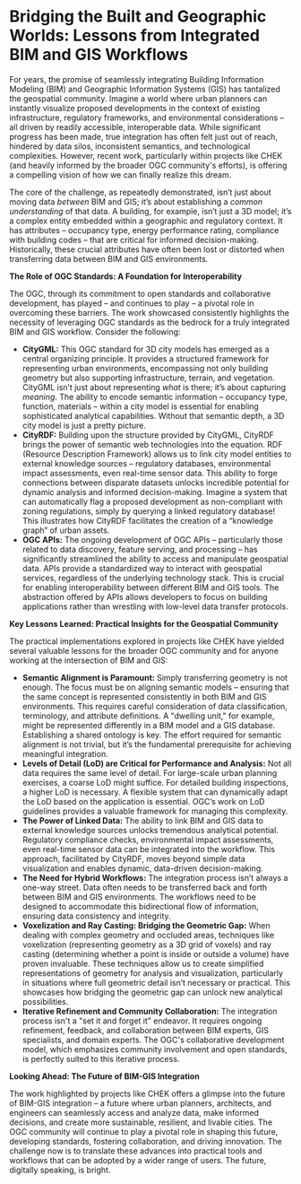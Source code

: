 # Bridging the Built and Geographic Worlds: Lessons from Integrated BIM and GIS Workflows

For years, the promise of seamlessly integrating Building Information Modeling (BIM) and Geographic Information Systems (GIS) has tantalized the geospatial community. Imagine a world where urban planners can instantly visualize proposed developments in the context of existing infrastructure, regulatory frameworks, and environmental considerations – all driven by readily accessible, interoperable data. While significant progress has been made, true integration has often felt just out of reach, hindered by data silos, inconsistent semantics, and technological complexities. However, recent work, particularly within projects like CHEK (and heavily informed by the broader OGC community's efforts), is offering a compelling vision of how we can finally realize this dream. 

The core of the challenge, as repeatedly demonstrated, isn’t just about moving data *between* BIM and GIS; it’s about establishing a *common understanding* of that data. A building, for example, isn’t just a 3D model; it’s a complex entity embedded within a geographic and regulatory context. It has attributes – occupancy type, energy performance rating, compliance with building codes – that are critical for informed decision-making. Historically, these crucial attributes have often been lost or distorted when transferring data between BIM and GIS environments.

**The Role of OGC Standards: A Foundation for Interoperability**

The OGC, through its commitment to open standards and collaborative development, has played – and continues to play – a pivotal role in overcoming these barriers.  The work showcased consistently highlights the necessity of leveraging OGC standards as the bedrock for a truly integrated BIM and GIS workflow. Consider the following:

*   **CityGML:** This OGC standard for 3D city models has emerged as a central organizing principle. It provides a structured framework for representing urban environments, encompassing not only building geometry but also supporting infrastructure, terrain, and vegetation. CityGML isn’t just about representing *what* is there; it’s about capturing *meaning*.  The ability to encode semantic information – occupancy type, function, materials – within a city model is essential for enabling sophisticated analytical capabilities. Without that semantic depth, a 3D city model is just a pretty picture.
*   **CityRDF:**  Building upon the structure provided by CityGML, CityRDF brings the power of semantic web technologies into the equation. RDF (Resource Description Framework) allows us to link city model entities to external knowledge sources – regulatory databases, environmental impact assessments, even real-time sensor data. This ability to forge connections between disparate datasets unlocks incredible potential for dynamic analysis and informed decision-making. Imagine a system that can automatically flag a proposed development as non-compliant with zoning regulations, simply by querying a linked regulatory database! This illustrates how CityRDF facilitates the creation of a “knowledge graph” of urban assets.
*   **OGC APIs:**  The ongoing development of OGC APIs – particularly those related to data discovery, feature serving, and processing – has significantly streamlined the ability to access and manipulate geospatial data. APIs provide a standardized way to interact with geospatial services, regardless of the underlying technology stack. This is crucial for enabling interoperability between different BIM and GIS tools. The abstraction offered by APIs allows developers to focus on building applications rather than wrestling with low-level data transfer protocols.

**Key Lessons Learned: Practical Insights for the Geospatial Community**

The practical implementations explored in projects like CHEK have yielded several valuable lessons for the broader OGC community and for anyone working at the intersection of BIM and GIS:

*   **Semantic Alignment is Paramount:**  Simply transferring geometry is not enough.  The focus must be on aligning semantic models – ensuring that the same concept is represented consistently in both BIM and GIS environments. This requires careful consideration of data classification, terminology, and attribute definitions. A "dwelling unit," for example, might be represented differently in a BIM model and a GIS database. Establishing a shared ontology is key.  The effort required for semantic alignment is not trivial, but it’s the fundamental prerequisite for achieving meaningful integration.
*   **Levels of Detail (LoD) are Critical for Performance and Analysis:**  Not all data requires the same level of detail.  For large-scale urban planning exercises, a coarse LoD might suffice. For detailed building inspections, a higher LoD is necessary. A flexible system that can dynamically adapt the LoD based on the application is essential.  OGC’s work on LoD guidelines provides a valuable framework for managing this complexity.
*   **The Power of Linked Data:**  The ability to link BIM and GIS data to external knowledge sources unlocks tremendous analytical potential. Regulatory compliance checks, environmental impact assessments, even real-time sensor data can be integrated into the workflow.  This approach, facilitated by CityRDF, moves beyond simple data visualization and enables dynamic, data-driven decision-making.
*   **The Need for Hybrid Workflows:**  The integration process isn’t always a one-way street.  Data often needs to be transferred back and forth between BIM and GIS environments.  The workflows need to be designed to accommodate this bidirectional flow of information, ensuring data consistency and integrity.
*   **Voxelization and Ray Casting: Bridging the Geometric Gap:**  When dealing with complex geometry and occluded areas, techniques like voxelization (representing geometry as a 3D grid of voxels) and ray casting (determining whether a point is inside or outside a volume) have proven invaluable.  These techniques allow us to create simplified representations of geometry for analysis and visualization, particularly in situations where full geometric detail isn’t necessary or practical. This showcases how bridging the geometric gap can unlock new analytical possibilities.
*   **Iterative Refinement and Community Collaboration:**  The integration process isn't a "set it and forget it" endeavor.  It requires ongoing refinement, feedback, and collaboration between BIM experts, GIS specialists, and domain experts. The OGC's collaborative development model, which emphasizes community involvement and open standards, is perfectly suited to this iterative process.



**Looking Ahead: The Future of BIM-GIS Integration**

The work highlighted by projects like CHEK offers a glimpse into the future of BIM-GIS integration – a future where urban planners, architects, and engineers can seamlessly access and analyze data, make informed decisions, and create more sustainable, resilient, and livable cities.  The OGC community will continue to play a pivotal role in shaping this future, developing standards, fostering collaboration, and driving innovation. The challenge now is to translate these advances into practical tools and workflows that can be adopted by a wider range of users. The future, digitally speaking, is bright.